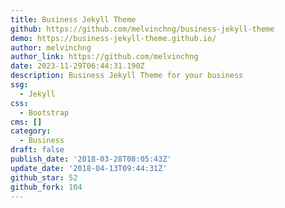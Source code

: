 ```yaml
---
title: Business Jekyll Theme
github: https://github.com/melvinchng/business-jekyll-theme
demo: https://business-jekyll-theme.github.io/
author: melvinchng
author_link: https://github.com/melvinchng
date: 2023-11-29T06:44:31.190Z
description: Business Jekyll Theme for your business
ssg:
  - Jekyll
css:
  - Bootstrap
cms: []
category:
  - Business
draft: false
publish_date: '2018-03-28T08:05:43Z'
update_date: '2018-04-13T09:44:31Z'
github_star: 52
github_fork: 104
---
```

